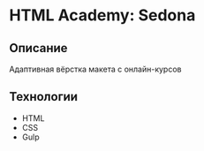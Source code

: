 # HTML Academy: Sedona

## Описание
Адаптивная вёрстка макета с онлайн-курсов

## Технологии
- HTML
- CSS
- Gulp